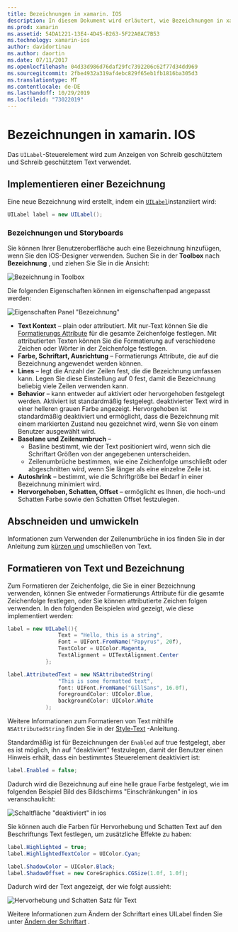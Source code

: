 ```yaml
---
title: Bezeichnungen in xamarin. IOS
description: In diesem Dokument wird erläutert, wie Bezeichnungen in xamarin. IOS verwendet werden. Es wird beschrieben, wie Bezeichnungen Programm gesteuert und mit dem IOS-Designer erstellt werden.
ms.prod: xamarin
ms.assetid: 54DA1221-13E4-4D45-B263-5F22A0AC7B53
ms.technology: xamarin-ios
author: davidortinau
ms.author: daortin
ms.date: 07/11/2017
ms.openlocfilehash: 04d33d986d76daf29fc7392206c62f77d34dd969
ms.sourcegitcommit: 2fbe4932a319af4ebc829f65eb1fb1816ba305d3
ms.translationtype: MT
ms.contentlocale: de-DE
ms.lasthandoff: 10/29/2019
ms.locfileid: "73022019"
---
```

# <a name="labels-in-xamarinios"></a>Bezeichnungen in xamarin. IOS

Das `UILabel`-Steuerelement wird zum Anzeigen von Schreib geschütztem und Schreib geschütztem Text verwendet.

## <a name="implementing-a-label"></a>Implementieren einer Bezeichnung

Eine neue Bezeichnung wird erstellt, indem ein [`UILabel`](xref:UIKit.UILabel)instanziiert wird:

```csharp
UILabel label = new UILabel();
```

### <a name="labels-and-storyboards"></a>Bezeichnungen und Storyboards

Sie können Ihrer Benutzeroberfläche auch eine Bezeichnung hinzufügen, wenn Sie den IOS-Designer verwenden. Suchen Sie in der **Toolbox** nach **Bezeichnung** , und ziehen Sie Sie in die Ansicht:

![Bezeichnung in Toolbox](labels-images/image3.png)

Die folgenden Eigenschaften können im eigenschaftenpad angepasst werden:

![Eigenschaften Panel "Bezeichnung"](labels-images/image2.png)

- **Text Kontext** – plain oder attributiert. Mit nur-Text können Sie die [Formatierungs Attribute](#Formatting_Text_and_Label) für die gesamte Zeichenfolge festlegen. Mit attributierten Texten können Sie die Formatierung auf verschiedene Zeichen oder Wörter in der Zeichenfolge festlegen.
- **Farbe, Schriftart, Ausrichtung** – Formatierungs Attribute, die auf die Bezeichnung angewendet werden können.
- **Lines** – legt die Anzahl der Zeilen fest, die die Bezeichnung umfassen kann. Legen Sie diese Einstellung auf 0 fest, damit die Bezeichnung beliebig viele Zeilen verwenden kann.
- **Behavior** – kann entweder auf aktiviert oder hervorgehoben festgelegt werden. Aktiviert ist standardmäßig festgelegt. deaktivierter Text wird in einer helleren grauen Farbe angezeigt. Hervorgehoben ist standardmäßig deaktiviert und ermöglicht, dass die Bezeichnung mit einem markierten Zustand neu gezeichnet wird, wenn Sie von einem Benutzer ausgewählt wird.
- **Baselane und Zeilenumbruch** –
  - Basline bestimmt, wie der Text positioniert wird, wenn sich die Schriftart Größen von der angegebenen unterscheiden.
  - Zeilenumbrüche bestimmen, wie eine Zeichenfolge umschließt oder abgeschnitten wird, wenn Sie länger als eine einzelne Zeile ist.
- **Autoshrink** – bestimmt, wie die Schriftgröße bei Bedarf in einer Bezeichnung minimiert wird.
- **Hervorgehoben, Schatten, Offset** – ermöglicht es Ihnen, die hoch-und Schatten Farbe sowie den Schatten Offset festzulegen.

## <a name="truncating-and-wrapping"></a>Abschneiden und umwickeln

Informationen zum Verwenden der Zeilenumbrüche in ios finden Sie in der Anleitung zum [kürzen und](https://github.com/xamarin/recipes/tree/master/Recipes/ios/standard_controls/labels/uilabel-truncate-wrap-text) umschließen von Text.

<a name="Formatting_Text_and_Label"/>

## <a name="formatting-text-and-label"></a>Formatieren von Text und Bezeichnung

Zum Formatieren der Zeichenfolge, die Sie in einer Bezeichnung verwenden, können Sie entweder Formatierungs Attribute für die gesamte Zeichenfolge festlegen, oder Sie können attributierte Zeichen folgen verwenden. In den folgenden Beispielen wird gezeigt, wie diese implementiert werden:

```csharp
label = new UILabel(){
                Text = "Hello, this is a string",
                Font = UIFont.FromName("Papyrus", 20f),
                TextColor = UIColor.Magenta,
                TextAlignment = UITextAlignment.Center
            };
```

```csharp
label.AttributedText = new NSAttributedString(
                "This is some formatted text",
                font: UIFont.FromName("GillSans", 16.0f),
                foregroundColor: UIColor.Blue,
                backgroundColor: UIColor.White
            );
```

Weitere Informationen zum Formatieren von Text mithilfe `NSAttributedString` finden Sie in der [Style-Text](https://github.com/xamarin/recipes/tree/master/Recipes/ios/standard_controls/text_field/style_text) -Anleitung.

Standardmäßig ist für Bezeichnungen der `Enabled` auf true festgelegt, aber es ist möglich, ihn auf "deaktiviert" festzulegen, damit der Benutzer einen Hinweis erhält, dass ein bestimmtes Steuerelement deaktiviert ist:

```csharp
label.Enabled = false;
```

Dadurch wird die Bezeichnung auf eine helle graue Farbe festgelegt, wie im folgenden Beispiel Bild des Bildschirms "Einschränkungen" in ios veranschaulicht:

![Schaltfläche "deaktiviert" in ios](labels-images/image1.png)

Sie können auch die Farben für Hervorhebung und Schatten Text auf den Beschriftungs Text festlegen, um zusätzliche Effekte zu haben:

```csharp
label.Highlighted = true;
label.HighlightedTextColor = UIColor.Cyan;

label.ShadowColor = UIColor.Black;
label.ShadowOffset = new CoreGraphics.CGSize(1.0f, 1.0f);
```

Dadurch wird der Text angezeigt, der wie folgt aussieht:

![Hervorhebung und Schatten Satz für Text](labels-images/image4.png)

Weitere Informationen zum Ändern der Schriftart eines UILabel finden Sie unter [Ändern der Schriftart](https://github.com/xamarin/recipes/tree/master/Recipes/ios/standard_controls/labels/change_the_font) .
